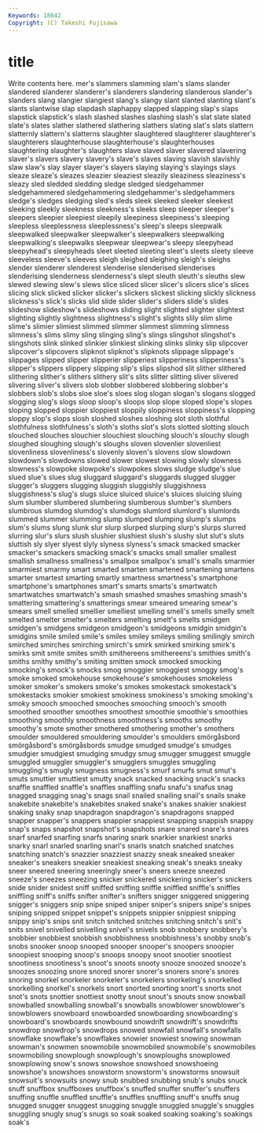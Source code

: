 ```yaml
---
Keywords: 18642 
Copyright: (C) Takeshi Fujisawa
---
```


# title

Write contents here.
mer's slammers slamming slam's
slams slander slandered slanderer slanderer's slanderers slandering slanderous slander's slanders
slang slangier slangiest slang's slangy slant slanted slanting slant's slants
slantwise slap slapdash slaphappy slapped slapping slap's slaps slapstick slapstick's
slash slashed slashes slashing slash's slat slate slated slate's slates
slather slathered slathering slathers slating slat's slats slattern slatternly slattern's
slatterns slaughter slaughtered slaughterer slaughterer's slaughterers slaughterhouse slaughterhouse's slaughterhouses slaughtering
slaughter's slaughters slave slaved slaver slavered slavering slaver's slavers slavery
slavery's slave's slaves slaving slavish slavishly slaw slaw's slay slayer
slayer's slayers slaying slaying's slayings slays sleaze sleaze's sleazes sleazier
sleaziest sleazily sleaziness sleaziness's sleazy sled sledded sledding sledge sledged
sledgehammer sledgehammered sledgehammering sledgehammer's sledgehammers sledge's sledges sledging sled's sleds
sleek sleeked sleeker sleekest sleeking sleekly sleekness sleekness's sleeks sleep
sleeper sleeper's sleepers sleepier sleepiest sleepily sleepiness sleepiness's sleeping sleepless
sleeplessness sleeplessness's sleep's sleeps sleepwalk sleepwalked sleepwalker sleepwalker's sleepwalkers sleepwalking
sleepwalking's sleepwalks sleepwear sleepwear's sleepy sleepyhead sleepyhead's sleepyheads sleet sleeted
sleeting sleet's sleets sleety sleeve sleeveless sleeve's sleeves sleigh sleighed
sleighing sleigh's sleighs slender slenderer slenderest slenderise slenderised slenderises slenderising
slenderness slenderness's slept sleuth sleuth's sleuths slew slewed slewing slew's
slews slice sliced slicer slicer's slicers slice's slices slicing slick
slicked slicker slicker's slickers slickest slicking slickly slickness slickness's slick's
slicks slid slide slider slider's sliders slide's slides slideshow slideshow's
slideshows sliding slight slighted slighter slightest slighting slightly slightness slightness's
slight's slights slily slim slime slime's slimier slimiest slimmed slimmer
slimmest slimming slimness slimness's slims slimy sling slinging sling's slings
slingshot slingshot's slingshots slink slinked slinkier slinkiest slinking slinks slinky
slip slipcover slipcover's slipcovers slipknot slipknot's slipknots slippage slippage's slippages
slipped slipper slipperier slipperiest slipperiness slipperiness's slipper's slippers slippery slipping
slip's slips slipshod slit slither slithered slithering slither's slithers slithery
slit's slits slitter slitting sliver slivered slivering sliver's slivers slob
slobber slobbered slobbering slobber's slobbers slob's slobs sloe sloe's sloes
slog slogan slogan's slogans slogged slogging slog's slogs sloop sloop's
sloops slop slope sloped slope's slopes sloping slopped sloppier sloppiest
sloppily sloppiness sloppiness's slopping sloppy slop's slops slosh sloshed sloshes
sloshing slot sloth slothful slothfulness slothfulness's sloth's sloths slot's slots
slotted slotting slouch slouched slouches slouchier slouchiest slouching slouch's slouchy
slough sloughed sloughing slough's sloughs sloven slovenlier slovenliest slovenliness slovenliness's
slovenly sloven's slovens slow slowdown slowdown's slowdowns slowed slower slowest
slowing slowly slowness slowness's slowpoke slowpoke's slowpokes slows sludge sludge's
slue slued slue's slues slug sluggard sluggard's sluggards slugged slugger
slugger's sluggers slugging sluggish sluggishly sluggishness sluggishness's slug's slugs sluice
sluiced sluice's sluices sluicing sluing slum slumber slumbered slumbering slumberous
slumber's slumbers slumbrous slumdog slumdog's slumdogs slumlord slumlord's slumlords slummed
slummer slumming slump slumped slumping slump's slumps slum's slums slung
slunk slur slurp slurped slurping slurp's slurps slurred slurring slur's
slurs slush slushier slushiest slush's slushy slut slut's sluts sluttish
sly slyer slyest slyly slyness slyness's smack smacked smacker smacker's
smackers smacking smack's smacks small smaller smallest smallish smallness smallness's
smallpox smallpox's small's smalls smarmier smarmiest smarmy smart smarted smarten
smartened smartening smartens smarter smartest smarting smartly smartness smartness's smartphone
smartphone's smartphones smart's smarts smarts's smartwatch smartwatches smartwatch's smash smashed
smashes smashing smash's smattering smattering's smatterings smear smeared smearing smear's
smears smell smelled smellier smelliest smelling smell's smells smelly smelt
smelted smelter smelter's smelters smelting smelt's smelts smidgen smidgen's smidgens
smidgeon smidgeon's smidgeons smidgin smidgin's smidgins smile smiled smile's smiles
smiley smileys smiling smilingly smirch smirched smirches smirching smirch's smirk
smirked smirking smirk's smirks smit smite smites smith smithereens smithereens's
smithies smith's smiths smithy smithy's smiting smitten smock smocked smocking
smocking's smock's smocks smog smoggier smoggiest smoggy smog's smoke smoked
smokehouse smokehouse's smokehouses smokeless smoker smoker's smokers smoke's smokes smokestack
smokestack's smokestacks smokier smokiest smokiness smokiness's smoking smoking's smoky smooch
smooched smooches smooching smooch's smooth smoothed smoother smoothes smoothest smoothie
smoothie's smoothies smoothing smoothly smoothness smoothness's smooths smoothy smoothy's smote
smother smothered smothering smother's smothers smoulder smouldered smouldering smoulder's smoulders
smörgåsbord smörgåsbord's smörgåsbords smudge smudged smudge's smudges smudgier smudgiest smudging
smudgy smug smugger smuggest smuggle smuggled smuggler smuggler's smugglers smuggles
smuggling smuggling's smugly smugness smugness's smurf smurfs smut smut's smuts
smuttier smuttiest smutty snack snacked snacking snack's snacks snaffle snaffled
snaffle's snaffles snaffling snafu snafu's snafus snag snagged snagging snag's
snags snail snailed snailing snail's snails snake snakebite snakebite's snakebites
snaked snake's snakes snakier snakiest snaking snaky snap snapdragon snapdragon's
snapdragons snapped snapper snapper's snappers snappier snappiest snapping snappish snappy
snap's snaps snapshot snapshot's snapshots snare snared snare's snares snarf
snarfed snarfing snarfs snaring snark snarkier snarkiest snarks snarky snarl
snarled snarling snarl's snarls snatch snatched snatches snatching snatch's snazzier
snazziest snazzy sneak sneaked sneaker sneaker's sneakers sneakier sneakiest sneaking
sneak's sneaks sneaky sneer sneered sneering sneeringly sneer's sneers sneeze
sneezed sneeze's sneezes sneezing snicker snickered snickering snicker's snickers snide
snider snidest sniff sniffed sniffing sniffle sniffled sniffle's sniffles sniffling
sniff's sniffs snifter snifter's snifters snigger sniggered sniggering snigger's sniggers
snip snipe sniped sniper sniper's snipers snipe's snipes sniping snipped
snippet snippet's snippets snippier snippiest snipping snippy snip's snips snit
snitch snitched snitches snitching snitch's snit's snits snivel snivelled snivelling
snivel's snivels snob snobbery snobbery's snobbier snobbiest snobbish snobbishness snobbishness's
snobby snob's snobs snooker snoop snooped snooper snooper's snoopers snoopier
snoopiest snooping snoop's snoops snoopy snoot snootier snootiest snootiness snootiness's
snoot's snoots snooty snooze snoozed snooze's snoozes snoozing snore snored
snorer snorer's snorers snore's snores snoring snorkel snorkeler snorkeler's snorkelers
snorkeling's snorkelled snorkelling snorkel's snorkels snort snorted snorting snort's snorts
snot snot's snots snottier snottiest snotty snout snout's snouts snow
snowball snowballed snowballing snowball's snowballs snowblower snowblower's snowblowers snowboard snowboarded
snowboarding snowboarding's snowboard's snowboards snowbound snowdrift snowdrift's snowdrifts snowdrop snowdrop's
snowdrops snowed snowfall snowfall's snowfalls snowflake snowflake's snowflakes snowier snowiest
snowing snowman snowman's snowmen snowmobile snowmobiled snowmobile's snowmobiles snowmobiling snowplough
snowplough's snowploughs snowplowed snowplowing snow's snows snowshoe snowshoed snowshoeing snowshoe's
snowshoes snowstorm snowstorm's snowstorms snowsuit snowsuit's snowsuits snowy snub snubbed
snubbing snub's snubs snuck snuff snuffbox snuffboxes snuffbox's snuffed snuffer
snuffer's snuffers snuffing snuffle snuffled snuffle's snuffles snuffling snuff's snuffs
snug snugged snugger snuggest snugging snuggle snuggled snuggle's snuggles snuggling
snugly snug's snugs so soak soaked soaking soaking's soakings soak's

